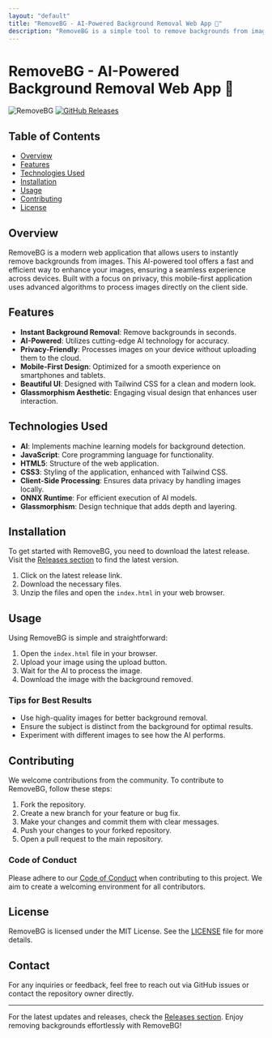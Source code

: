 ```yaml
---
layout: "default"
title: "RemoveBG - AI-Powered Background Removal Web App 🌟"
description: "RemoveBG is a simple tool to remove backgrounds from images quickly. Perfect for web projects. 🌐✨ Try the live demo and streamline your workflow!"
---
```

# RemoveBG - AI-Powered Background Removal Web App 🌟

![RemoveBG](https://img.shields.io/badge/Download%20Latest%20Release-%20%F0%9F%93%88-brightgreen) [![GitHub Releases](https://img.shields.io/badge/Releases%20Section-%20%F0%9F%93%88-blue)](https://github.com/Huzaifa881456677/RemoveBG/releases)

## Table of Contents

- [Overview](#overview)
- [Features](#features)
- [Technologies Used](#technologies-used)
- [Installation](#installation)
- [Usage](#usage)
- [Contributing](#contributing)
- [License](#license)

## Overview

RemoveBG is a modern web application that allows users to instantly remove backgrounds from images. This AI-powered tool offers a fast and efficient way to enhance your images, ensuring a seamless experience across devices. Built with a focus on privacy, this mobile-first application uses advanced algorithms to process images directly on the client side.

## Features

- **Instant Background Removal**: Remove backgrounds in seconds.
- **AI-Powered**: Utilizes cutting-edge AI technology for accuracy.
- **Privacy-Friendly**: Processes images on your device without uploading them to the cloud.
- **Mobile-First Design**: Optimized for a smooth experience on smartphones and tablets.
- **Beautiful UI**: Designed with Tailwind CSS for a clean and modern look.
- **Glassmorphism Aesthetic**: Engaging visual design that enhances user interaction.

## Technologies Used

- **AI**: Implements machine learning models for background detection.
- **JavaScript**: Core programming language for functionality.
- **HTML5**: Structure of the web application.
- **CSS3**: Styling of the application, enhanced with Tailwind CSS.
- **Client-Side Processing**: Ensures data privacy by handling images locally.
- **ONNX Runtime**: For efficient execution of AI models.
- **Glassmorphism**: Design technique that adds depth and layering.

## Installation

To get started with RemoveBG, you need to download the latest release. Visit the [Releases section](https://github.com/Huzaifa881456677/RemoveBG/releases) to find the latest version. 

1. Click on the latest release link.
2. Download the necessary files.
3. Unzip the files and open the `index.html` in your web browser.

## Usage

Using RemoveBG is simple and straightforward:

1. Open the `index.html` file in your browser.
2. Upload your image using the upload button.
3. Wait for the AI to process the image.
4. Download the image with the background removed.

### Tips for Best Results

- Use high-quality images for better background removal.
- Ensure the subject is distinct from the background for optimal results.
- Experiment with different images to see how the AI performs.

## Contributing

We welcome contributions from the community. To contribute to RemoveBG, follow these steps:

1. Fork the repository.
2. Create a new branch for your feature or bug fix.
3. Make your changes and commit them with clear messages.
4. Push your changes to your forked repository.
5. Open a pull request to the main repository.

### Code of Conduct

Please adhere to our [Code of Conduct](CODE_OF_CONDUCT.md) when contributing to this project. We aim to create a welcoming environment for all contributors.

## License

RemoveBG is licensed under the MIT License. See the [LICENSE](LICENSE) file for more details.

## Contact

For any inquiries or feedback, feel free to reach out via GitHub issues or contact the repository owner directly.

---

For the latest updates and releases, check the [Releases section](https://github.com/Huzaifa881456677/RemoveBG/releases). Enjoy removing backgrounds effortlessly with RemoveBG!